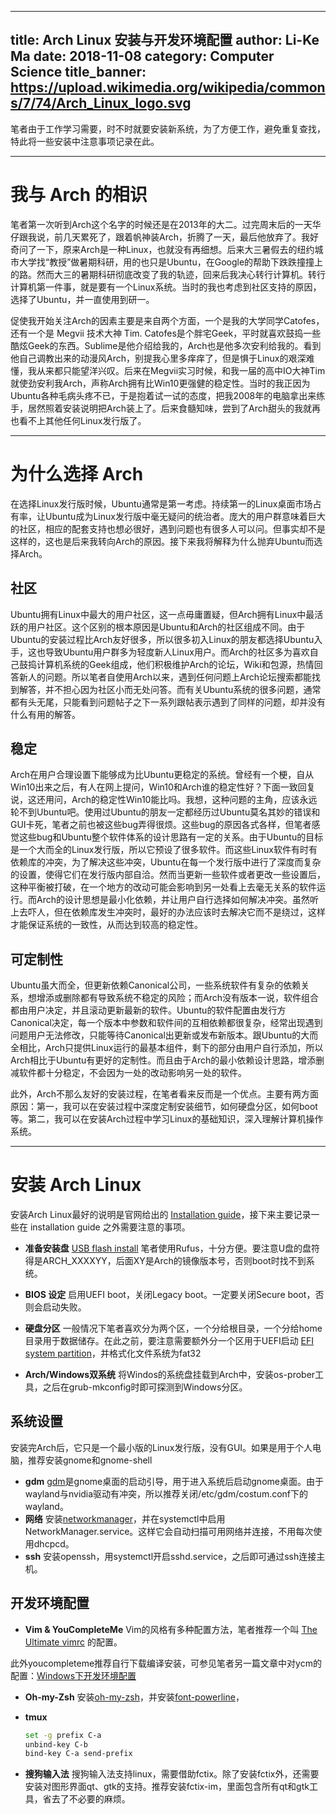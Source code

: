 
---
title: Arch Linux 安装与开发环境配置
author: Li-Ke Ma
date: 2018-11-08
category: Computer Science
title_banner: https://upload.wikimedia.org/wikipedia/commons/7/74/Arch_Linux_logo.svg
---
笔者由于工作学习需要，时不时就要安装新系统，为了方便工作，避免重复查找，特此将一些安装中注意事项记录在此。
<!-- toc -->

---
# 我与 Arch 的相识
笔者第一次听到Arch这个名字的时候还是在2013年的大二。过完周末后的一天华仔跟我说，前几天累死了，跟着帆神装Arch，折腾了一天，最后他放弃了。我好奇问了一下，原来Arch是一种Linux，也就没有再细想。后来大三暑假去的纽约城市大学找“教授”做暑期科研，用的也只是Ubuntu，在Google的帮助下跌跌撞撞上的路。然而大三的暑期科研彻底改变了我的轨迹，回来后我决心转行计算机。转行计算机第一件事，就是要有一个Linux系统。当时的我也考虑到社区支持的原因，选择了Ubuntu，并一直使用到研一。

促使我开始关注Arch的因素主要是来自两个方面，一个是我的大学同学Catofes，还有一个是 Megvii 技术大神 Tim. Catofes是个胖宅Geek，平时就喜欢鼓捣一些酷炫Geek的东西。Sublime是他介绍给我的，Arch也是他多次安利给我的。看到他自己调教出来的动漫风Arch，别提我心里多痒痒了，但是惧于Linux的艰深难懂，我从来都只能望洋兴叹。后来在Megvii实习时候，和我一届的高中IO大神Tim就使劲安利我Arch，声称Arch拥有比Win10更强健的稳定性。当时的我正因为Ubuntu各种毛病头疼不已，于是抱着试一试的态度，把我2008年的电脑拿出来练手，居然照着安装说明把Arch装上了。后来食髓知味，尝到了Arch甜头的我就再也看不上其他任何Linux发行版了。

---
# 为什么选择 Arch
在选择Linux发行版时候，Ubuntu通常是第一考虑。持续第一的Linux桌面市场占有率，让Ubuntu成为Linux发行版中毫无疑问的统治者。庞大的用户群意味着巨大的社区，相应的配套支持也想必很好，遇到问题也有很多人可以问。但事实却不是这样的，这也是后来我转向Arch的原因。接下来我将解释为什么抛弃Ubuntu而选择Arch。

## 社区
Ubuntu拥有Linux中最大的用户社区，这一点毋庸置疑，但Arch拥有Linux中最活跃的用户社区。这个区别的根本原因是Ubuntu和Arch的社区组成不同。由于Ubuntu的安装过程比Arch友好很多，所以很多初入Linux的朋友都选择Ubuntu入手，这也导致Ubuntu用户群多为轻度新人Linux用户。而Arch的社区多为喜欢自己鼓捣计算机系统的Geek组成，他们积极维护Arch的论坛，Wiki和包源，热情回答新人的问题。所以笔者自使用Arch以来，遇到任何问题上Arch论坛搜索都能找到解答，并不担心因为社区小而无处问答。而有关Ubuntu系统的很多问题，通常都有头无尾，只能看到问题帖子之下一系列跟帖表示遇到了同样的问题，却并没有什么有用的解答。
## 稳定
Arch在用户合理设置下能够成为比Ubuntu更稳定的系统。曾经有一个梗，自从Win10出来之后，有人在网上提问，Win10和Arch谁的稳定性好？下面一致回复说，这还用问，Arch的稳定性Win10能比吗。我想，这种问题的主角，应该永远轮不到Ubuntu吧。使用过Ubuntu的朋友一定都经历过Ubuntu莫名其妙的错误和GUI卡死，笔者之前也被这些bug弄得很烦。这些bug的原因各式各样，但笔者感觉这些bug和Ubuntu整个软件体系的设计思路有一定的关系。由于Ubuntu的目标是一个大而全的Linux发行版，所以它预设了很多软件。而这些Linux软件有时有依赖库的冲突，为了解决这些冲突，Ubuntu在每一个发行版中进行了深度而复杂的设置，使得它们在发行版内部自洽。然而当更新一些软件或者更改一些设置后，这种平衡被打破，在一个地方的改动可能会影响到另一处看上去毫无关系的软件运行。而Arch的设计思想是最小化依赖，并让用户自行选择如何解决冲突。虽然听上去吓人，但在依赖库发生冲突时，最好的办法应该时去解决它而不是绕过，这样才能保证系统的一致性，从而达到较高的稳定性。

## 可定制性
Ubuntu虽大而全，但更新依赖Canonical公司，一些系统软件有复杂的依赖关系，想增添或删除都有导致系统不稳定的风险；而Arch没有版本一说，软件组合都由用户决定，并且滚动更新最新的软件。Ubuntu的软件配置由发行方Canonical决定，每一个版本中参数和软件间的互相依赖都很复杂，经常出现遇到问题用户无法修改，只能等待Canonical出更新或发布新版本。跟Ubuntu的大而全相比，Arch只提供Linux运行的最基本组件，剩下的部分由用户自行添加，所以Arch相比于Ubuntu有更好的定制性。而且由于Arch的最小依赖设计思路，增添删减软件都十分稳定，不会因为一处的改动影响另一处的软件。

此外，Arch不那么友好的安装过程，在笔者看来反而是一个优点。主要有两方面原因：第一，我可以在安装过程中深度定制安装细节，如何硬盘分区，如何boot等。第二，我可以在安装Arch过程中学习Linux的基础知识，深入理解计算机操作系统。

---
# 安装 Arch Linux
安装Arch Linux最好的说明是官网给出的 [Installation guide](https://wiki.archlinux.org/index.php/installation_guide)，接下来主要记录一些在 installation guide 之外需要注意的事项。

- **准备安装盘** 
[USB flash install](https://wiki.archlinux.org/index.php/USB_flash_installation_media) 笔者使用Rufus，十分方便。要注意U盘的盘符得是ARCH_XXXXYY，后面XY是Arch的镜像版本号，否则boot时找不到系统。

- **BIOS 设定**
启用UEFI boot，关闭Legacy boot。一定要关闭Secure boot，否则会启动失败。

- **硬盘分区** 
一般情况下笔者喜欢分为两个区，一个分给根目录，一个分给home目录用于数据储存。在此之前，要注意需要额外分一个区用于UEFI启动 [EFI system partition](https://wiki.archlinux.org/index.php/EFI_system_partition)，并格式化文件系统为fat32

- **Arch/Windows双系统**
将Windos的系统盘挂载到Arch中，安装os-prober工具，之后在grub-mkconfig时即可探测到Windows分区。

## 系统设置
安装完Arch后，它只是一个最小版的Linux发行版，没有GUI。如果是用于个人电脑，推荐安装gnome和gnome-shell
- **gdm**
[gdm](https://wiki.archlinux.org/index.php/GDM)是gnome桌面的启动引导，用于进入系统后启动gnome桌面。由于wayland与nvidia驱动有冲突，所以推荐关闭/etc/gdm/costum.conf下的wayland。
- **网络**
安装[networkmanager](https://wiki.archlinux.org/index.php/NetworkManager)，并在systemctl中启用NetworkManager.service。这样它会自动扫描可用网络并连接，不用每次使用dhcpcd。
- **ssh**
安装openssh，用systemctl开启sshd.service，之后即可通过ssh连接主机。

## 开发环境配置
- **Vim & YouCompleteMe**
Vim的风格有多种配置方法，笔者推荐一个叫 [The Ultimate vimrc](https://github.com/amix/vimrc) 的配置。

此外youcompleteme推荐自行下载编译安装，可参见笔者另一篇文章中对ycm的配置：[Windows下开发环境配置](https://blog.csdn.net/milkpku/article/details/79808117)

- **Oh-my-Zsh**
安装[oh-my-zsh]( https://github.com/robbyrussell/oh-my-zsh)，并安装[font-powerline](https://github.com/powerline/fonts)，

- **tmux**
  ```bash
  set -g prefix C-a
  unbind-key C-b
  bind-key C-a send-prefix
  ``` 

- **搜狗输入法**
搜狗输入法支持linux，需要借助fctix。除了安装fctix外，还需要安装对图形界面qt、gtk的支持。推荐安装fctix-im，里面包含所有qt和gtk工具，省去了不必要的麻烦。

<!--stackedit_data:
eyJoaXN0b3J5IjpbLTE4MDMxNjU1MDAsOTQwNDMzNzgzLDE3Nz
IwODUzMTUsLTEwMjc0NTg3ODIsMTE4MjAxMjM4MywtMjEyNjkx
MTMxOSwtMTM3MzQ5NDg5MiwtODEyMzEwMzk1LC0xMjUzODczND
QwLC0zNjY1Nzc2NDIsMzYwNDc0NzQ4LDQzOTQ5MDQ1MCwtMTQw
MjM1MjU2MiwxNjU2MjAzNzEzLDMzMTIzOTQ5MywxMTA0NDc5OT
g1LDM3NDQxOTAxMCwtMTQ0ODE0OTAzMCwtMzM1MTAwOTQyLC0y
NTczNTk5NzBdfQ==
-->